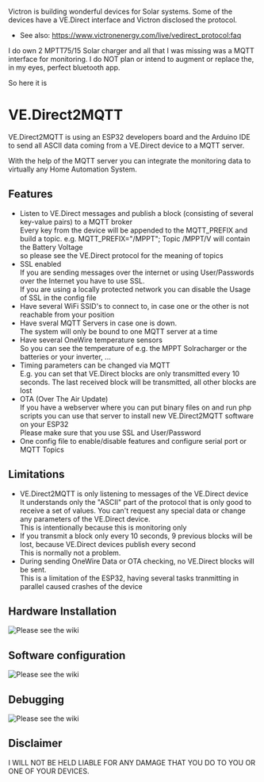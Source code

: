 
Victron is building wonderful devices for Solar systems.
Some of the devices have a VE.Direct interface and Victron disclosed the protocol.

- See also: https://www.victronenergy.com/live/vedirect_protocol:faq

I do own 2 MPTT75/15 Solar charger and all that I was missing was a MQTT interface for monitoring.
I do NOT plan or intend to augment or replace the, in my eyes, perfect bluetooth app.

So here it is

# VE.Direct2MQTT

VE.Direct2MQTT is using an ESP32 developers board and the Arduino IDE to send all ASCII data coming from a VE.Direct device to a MQTT server.

With the help of the MQTT server you can integrate the monitoring data to virtually any Home Automation System.

## Features
- Listen to VE.Direct messages and publish a block (consisting of several key-value pairs) to a MQTT broker<br>Every key from the device will be appended to the MQTT_PREFIX and build a topic. e.g. MQTT_PREFIX="/MPPT"; Topic /MPPT/V will contain the Battery Voltage<br> so please see the VE.Direct protocol for the meaning of topics
- SSL enabled<br>If you are sending messages over the internet or using User/Passwords over the Internet you have to use SSL.<br>If you are using a locally protected network you can disable the Usage of SSL in the config file
- Have several WiFi SSID's to connect to, in case one or the other is not reachable from your position
- Have sveral MQTT Servers in case one is down.<br> The system will only be bound to one MQTT server at a time
- Have several OneWire temperature sensors<br>So you can see the temperature of e.g. the MPPT Solracharger or the batteries or your inverter, ...
- Timing parameters can be changed via MQTT<br>E.g. you can set that VE.Direct blocks are only transmitted every 10 seconds. The last received block will be transmitted, all other blocks are lost
- OTA (Over The Air Update)<br>If you have a webserver where you can put binary files on and run php scripts you can use that server to install new VE.Direct2MQTT software on your ESP32<br>Please make sure that you use SSL and User/Password
- One config file to enable/disable features and configure serial port or MQTT Topics


## Limitations
- VE.Direct2MQTT is only listening to messages of the VE.Direct device<br>It understands only the "ASCII" part of the protocol that is only good to receive a set of values. You can't request any special data or change any parameters of the VE.Direct device.<br>This is intentionally because this is monitoring only
- If you transmit a block only every 10 seconds, 9 previous blocks will be lost, because VE.Direct devices publish every second<br>This is normally not a problem.
- During sending OneWire Data or OTA checking, no VE.Direct blocks will be sent.<br>This is a limitation of the ESP32, having several tasks tranmitting in parallel caused crashes of the device

## Hardware Installation
![Please see the wiki](https://github.com/RalfJL/VE.Direct2MQTT/wiki/Hardware)

## Software configuration
![Please see the wiki](https://github.com/RalfJL/VE.Direct2MQTT/wiki/Software)

## Debugging
![Please see the wiki](https://github.com/RalfJL/VE.Direct2MQTT/wiki/Debugging)

## Disclaimer
I WILL NOT BE HELD LIABLE FOR ANY DAMAGE THAT YOU DO TO YOU OR ONE OF YOUR DEVICES.
